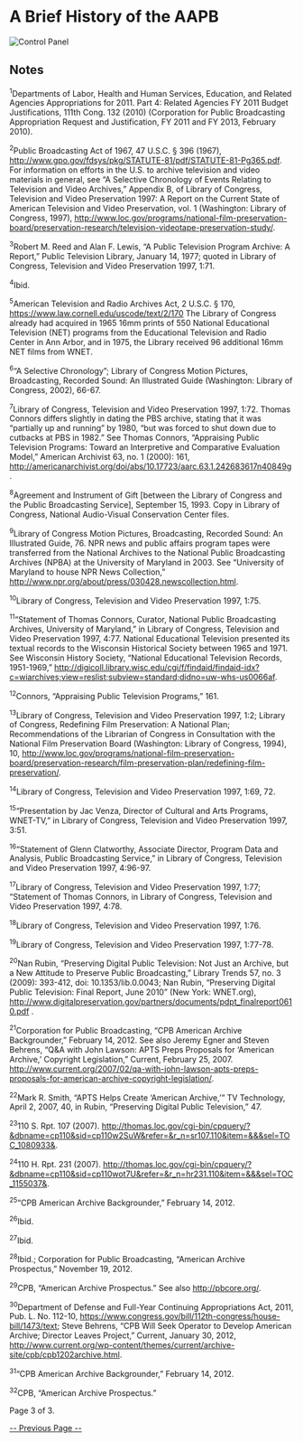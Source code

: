 # A Brief History of the AAPB

![Control Panel](/page-banners/banner3.jpg)

## Notes

<a name="1"></a><sup>1</sup>Departments of Labor, Health and Human Services, Education, and
Related Agencies Appropriations for 2011. Part 4: Related Agencies FY 2011
Budget Justifications, 111th Cong. 132 (2010) (Corporation for Public
Broadcasting Appropriation Request and Justification, FY 2011 and FY 2013,
February 2010).

<a name="2"></a><sup>2</sup>Public Broadcasting Act of 1967, 47 U.S.C. § 396 (1967),
<http://www.gpo.gov/fdsys/pkg/STATUTE-81/pdf/STATUTE-81-Pg365.pdf>. For
information on efforts in the U.S. to archive television and video materials in
general, see “A Selective Chronology of Events Relating to Television and Video
Archives,” Appendix B, of Library of Congress, Television and Video
Preservation 1997: A Report on the Current State of American Television and
Video Preservation, vol. 1 (Washington: Library of Congress, 1997),
<http://www.loc.gov/programs/national-film-preservation-board/preservation-research/television-videotape-preservation-study/>.

<a name="3"></a><sup>3</sup>Robert M. Reed and Alan F. Lewis, “A Public Television Program
Archive: A Report,” Public Television Library, January 14, 1977; quoted in
Library of Congress, Television and Video Preservation 1997, 1:71.

<a name="4"></a><sup>4</sup>Ibid.

<a name="5"></a><sup>5</sup>American Television and Radio Archives Act, 2 U.S.C. § 170,
<https://www.law.cornell.edu/uscode/text/2/170> The Library of Congress
already had acquired in 1965 16mm prints of 550 National Educational Television
(NET) programs from the Educational Television and Radio Center in Ann Arbor,
and in 1975, the Library received 96 additional 16mm NET films from WNET.

<a name="6"></a><sup>6</sup>“A Selective Chronology”; Library of Congress Motion Pictures,
Broadcasting, Recorded Sound: An Illustrated Guide (Washington: Library of
Congress, 2002), 66-67.

<a name="7"></a><sup>7</sup>Library of Congress, Television and Video Preservation 1997, 1:72.
Thomas Connors differs slightly in dating the PBS archive, stating that it was
“partially up and running” by 1980, “but was forced to shut down due to
cutbacks at PBS in 1982.” See Thomas Connors, “Appraising Public Television
Programs: Toward an Interpretive and Comparative Evaluation Model,” American
Archivist 63, no. 1 (2000): 161,
<http://americanarchivist.org/doi/abs/10.17723/aarc.63.1.242683617n40849g>.

<a name="8"></a><sup>8</sup>Agreement and Instrument of Gift [between the Library of Congress
and the Public Broadcasting Service], September 15, 1993. Copy in Library of
Congress, National Audio-Visual Conservation Center files.

<a name="9"></a><sup>9</sup>Library of Congress Motion Pictures, Broadcasting, Recorded Sound:
An Illustrated Guide, 76. NPR news and public affairs program tapes were
transferred from the National Archives to the National Public Broadcasting
Archives (NPBA) at the University of Maryland in 2003. See “University of
Maryland to house NPR News Collection,”
<http://www.npr.org/about/press/030428.newscollection.html>.

<a name="10"></a><sup>10</sup>Library of Congress, Television and Video Preservation 1997, 1:75.

<a name="11"></a><sup>11</sup>“Statement of Thomas Connors, Curator, National Public
Broadcasting Archives, University of Maryland,” in Library of Congress,
Television and Video Preservation 1997, 4:77. National Educational Television
presented its textual records to the Wisconsin Historical Society between 1965
and 1971. See Wisconsin History Society, “National Educational Television
Records, 1951-1969,”
<http://digicoll.library.wisc.edu/cgi/f/findaid/findaid-idx?c=wiarchives;view=reslist;subview=standard;didno=uw-whs-us0066af>.

<a name="12"></a><sup>12</sup>Connors, “Appraising Public Television Programs,” 161.

<a name="13"></a><sup>13</sup>Library of Congress, Television and Video Preservation 1997, 1:2;
Library of Congress, Redefining Film Preservation: A National Plan;
Recommendations of the Librarian of Congress in Consultation with the National
Film Preservation Board (Washington: Library of Congress, 1994), 10,
<http://www.loc.gov/programs/national-film-preservation-board/preservation-research/film-preservation-plan/redefining-film-preservation/>.

<a name="14"></a><sup>14</sup>Library of Congress, Television and Video Preservation 1997, 1:69,
72.

<a name="15"></a><sup>15</sup>“Presentation by Jac Venza, Director of Cultural and Arts
Programs, WNET-TV,” in Library of Congress, Television and Video Preservation
1997, 3:51.

<a name="16"></a><sup>16</sup>“Statement of Glenn Clatworthy, Associate Director, Program Data
and Analysis, Public Broadcasting Service,” in Library of Congress, Television
and Video Preservation 1997, 4:96-97.

<a name="17"></a><sup>17</sup>Library of Congress, Television and Video Preservation 1997, 1:77;
“Statement of Thomas Connors, in Library of Congress, Television and Video
Preservation 1997, 4:78.

<a name="18"></a><sup>18</sup>Library of Congress, Television and Video Preservation 1997, 1:76.

<a name="19"></a><sup>19</sup>Library of Congress, Television and Video Preservation 1997,
1:77-78.

<a name="20"></a><sup>20</sup>Nan Rubin, “Preserving Digital Public Television: Not Just an
Archive, but a New Attitude to Preserve Public Broadcasting,” Library Trends
57, no. 3 (2009): 393-412, doi: 10.1353/lib.0.0043; Nan Rubin, “Preserving
Digital Public Television: Final Report, June 2010” (New York: WNET.org),
<http://www.digitalpreservation.gov/partners/documents/pdpt_finalreport0610.pdf>
.

<a name="21"></a><sup>21</sup>Corporation for Public Broadcasting, “CPB American Archive
Backgrounder,” February 14, 2012. See also Jeremy Egner and Steven Behrens,
“Q&A with John Lawson: APTS Preps Proposals for ‘American Archive,’ Copyright
Legislation,” Current, February 25, 2007.
<http://www.current.org/2007/02/qa-with-john-lawson-apts-preps-proposals-for-american-archive-copyright-legislation/>.

<a name="22"></a><sup>22</sup>Mark R. Smith, “APTS Helps Create ‘American Archive,’” TV
Technology, April 2, 2007, 40, in Rubin, “Preserving Digital Public
Television,” 47.

<a name="23"></a><sup>23</sup>110 S. Rpt. 107 (2007).
<http://thomas.loc.gov/cgi-bin/cpquery/?&dbname=cp110&sid=cp110w2SuW&refer=&r_n=sr107.110&item=&&&sel=TOC_1080933&>.

<a name="24"></a><sup>24</sup>110 H. Rpt. 231 (2007).
<http://thomas.loc.gov/cgi-bin/cpquery/?&dbname=cp110&sid=cp110wot7U&refer=&r_n=hr231.110&item=&&&sel=TOC_1155037&>.

<a name="25"></a><sup>25</sup>“CPB American Archive Backgrounder,” February 14, 2012.

<a name="26"></a><sup>26</sup>Ibid.

<a name="27"></a><sup>27</sup>Ibid.

<a name="28"></a><sup>28</sup>Ibid.; Corporation for Public Broadcasting, “American Archive
Prospectus,” November 19, 2012.

<a name="29"></a><sup>29</sup>CPB, “American Archive Prospectus.” See also <http://pbcore.org/>.

<a name="30"></a><sup>30</sup>Department of Defense and Full-Year Continuing Appropriations Act,
2011, Pub. L. No. 112-10,
<https://www.congress.gov/bill/112th-congress/house-bill/1473/text>; Steve
Behrens, “CPB Will Seek Operator to Develop American Archive; Director Leaves
Project,” Current, January 30, 2012,
<http://www.current.org/wp-content/themes/current/archive-site/cpb/cpb1202archive.html>.

<a name="31"></a><sup>31</sup>“CPB American Archive Backgrounder,” February 14, 2012.

<a name="32"></a><sup>32</sup>CPB, “American Archive Prospectus.”

Page 3 of 3.

[-- Previous Page --](/about-the-american-archive/history/page2)

